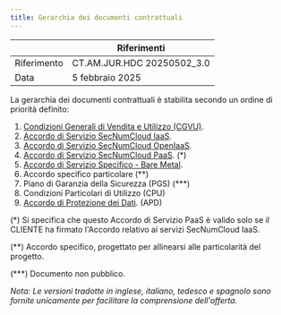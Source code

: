 ```yaml
---
title: Gerarchia dei documenti contrattuali
---
```


|           | Riferimenti                |
| --------- | -------------------------- |
| Riferimento| CT.AM.JUR.HDC 20250502_3.0 |
| Data      | 5 febbraio 2025            |

La gerarchia dei documenti contrattuali è stabilita secondo un ordine di priorità definito:

1. [Condizioni Generali di Vendita e Utilizzo (CGVU)](cgvu.docx).
2. [Accordo di Servizio SecNumCloud IaaS](iaas/sla_iaas.docx).
3. [Accordo di Servizio SecNumCloud OpenIaaS](iaas/sla_openiaas.docx).
4. [Accordo di Servizio SecNumCloud PaaS](paas/sla_paas.docx). (*)
5. [Accordo di Servizio Specifico - Bare Metal](baremetal.docx).
6. Accordo specifico particolare (**)
7. Piano di Garanzia della Sicurezza (PGS) (***)
8. Condizioni Particolari di Utilizzo (CPU)
9. [Accordo di Protezione dei Dati](dpa.docx). (APD)

(*) Si specifica che questo Accordo di Servizio PaaS è valido solo se il CLIENTE ha firmato l'Accordo relativo ai servizi SecNumCloud IaaS.

(**) Accordo specifico, progettato per allinearsi alle particolarità del progetto.

(***) Documento non pubblico.

_Nota: Le versioni tradotte in inglese, italiano, tedesco e spagnolo sono fornite unicamente per facilitare la comprensione dell'offerta._
